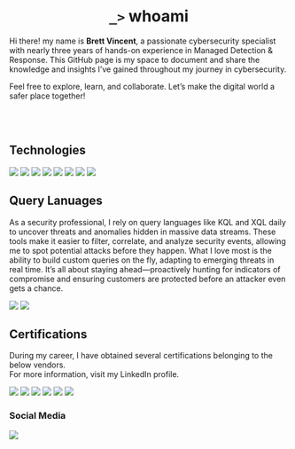 <h1 align="center"><code style=color : #4AF626">_></code> whoami</h1>
<p>Hi there! my name is <strong>Brett Vincent</strong>, a passionate cybersecurity specialist with nearly three years of hands-on experience in Managed Detection & Response. This GitHub page is my space to document and share the knowledge and insights I’ve gained throughout my journey in cybersecurity.

Feel free to explore, learn, and collaborate. Let’s make the digital world a safer place together!</p><br><br>

## Technologies
<div>
    <img src="https://img.shields.io/badge/-Microsoft_Defender_for_Endpoint-0078D4?&style=for-the-badge&logo=Microsoft&logoColor=white" />
    <img src="https://img.shields.io/badge/-Microsoft_Azure-0078D4?&style=for-the-badge&logo=Microsoft_Azure&logoColor=white" />
    <img src="https://img.shields.io/badge/-Microsoft_Sentinel-0078D4?&style=for-the-badge&logo=Microsoft_Sentinel&logoColor=white" />
    <img src="https://img.shields.io/badge/-Darktrace-1A1A1A?&style=for-the-badge&logo=Darktrace&logoColor=white" />
    <img src="https://img.shields.io/badge/-Palo_Alto-003C62?&style=for-the-badge&logo=Palo_Alto_Networks&logoColor=white" />
    <img src="https://img.shields.io/badge/-Kali_Linux-557C94?&style=for-the-badge&logo=kalilinux&logoColor=white" />
    <img src="https://img.shields.io/badge/-Zed_Attack_Proxy-087CFA?&style=for-the-badge&logo=OWASP&logoColor=white" />
    <img src="https://img.shields.io/badge/-Burp_Suite-FF6600?&style=for-the-badge&logo=PortSwigger&logoColor=white" />
</div>

## Query Lanuages
As a security professional, I rely on query languages like KQL and XQL daily to uncover threats and anomalies hidden in massive data streams. These tools make it easier to filter, correlate, and analyze security events, allowing me to spot potential attacks before they happen. What I love most is the ability to build custom queries on the fly, adapting to emerging threats in real time. It’s all about staying ahead—proactively hunting for indicators of compromise and ensuring customers are protected before an attacker even gets a chance. 
<div>
    <img src="https://img.shields.io/badge/-Microsoft_KQL-0078D4?&style=for-the-badge&logo=Microsoft&logoColor=white" />
    <img src="https://img.shields.io/badge/-Cortex_XQL-003C62?&style=for-the-badge&logo=Palo_Alto_Networks&logoColor=white" />
</div>

## Certifications
During my career, I have obtained several certifications belonging to the below vendors. <br> For more information, visit my LinkedIn profile. 
<div>
<img src="https://img.shields.io/badge/-CompTIA-E12C25?&style=for-the-badge&logo=comptia&logoColor=white" />
<img src="https://img.shields.io/badge/-TCM_Security-252525?&style=for-the-badge&logoColor=white" />
<img src="https://img.shields.io/badge/-Microsoft-0078D4?&style=for-the-badge&logo=microsoft&logoColor=white" />
<img src="https://img.shields.io/badge/-Palo_Alto_Networks-007DC6?&style=for-the-badge&logo=palo-alto-networks&logoColor=white" />
<img src="https://img.shields.io/badge/-Trend_Micro-D71920?&style=for-the-badge&logo=trend-micro&logoColor=white" />
<img src="https://img.shields.io/badge/-Fortinet-EE3124?&style=for-the-badge&logo=fortinet&logoColor=white" />
</div>

### Social Media
<a href="https://www.linkedin.com/in/brettm-vincent"><img src="https://img.shields.io/badge/-LinkedIn-0072b1?&style=for-the-badge&logo=linkedin&logoColor=white" /></a>
